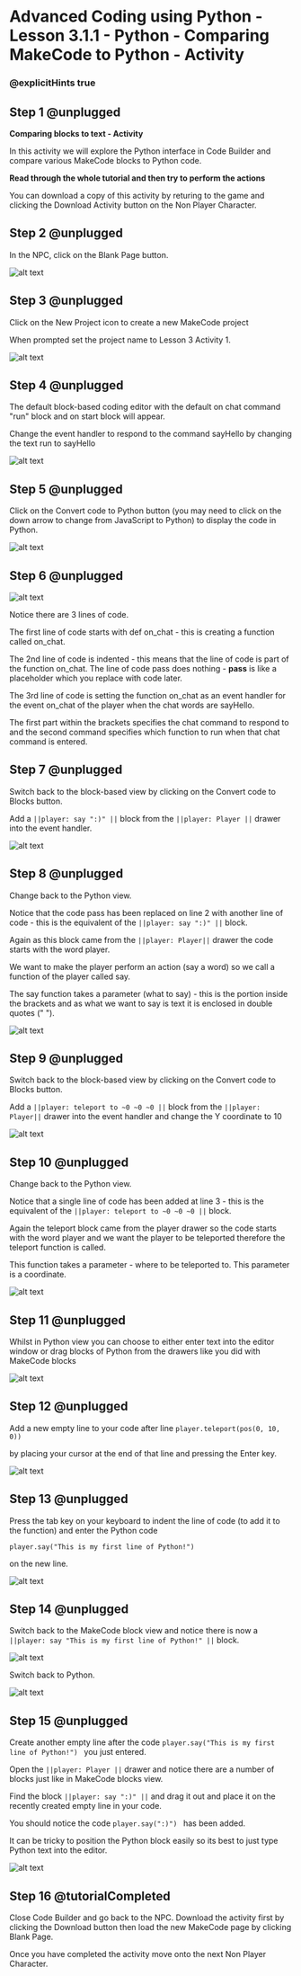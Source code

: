 # Advanced Coding using Python - Lesson 3.1.1 - Python - Comparing MakeCode to Python - Activity

### @explicitHints true


## Step 1 @unplugged
**Comparing blocks to text - Activity**

In this activity we will explore the Python interface in Code Builder and compare various MakeCode blocks to Python code.

**Read through the whole tutorial and then try to perform the actions**

You can download a copy of this activity by returing to the game and clicking the Download Activity button on the Non Player Character.

## Step 2 @unplugged
In the NPC, click on the Blank Page button.

![alt text](https://advancedpyv3.codingcredentials.com/Lesson3/3.1.1/images/1a.JPG?raw=true "Code builder")

## Step 3 @unplugged
Click on the New Project icon to create a new MakeCode project

When prompted set the project name to Lesson 3 Activity 1.

![alt text](https://advancedpyv3.codingcredentials.com/Lesson3/3.1.1/images/2.jpg?raw=true "Code builder")

## Step 4 @unplugged
The default block-based coding editor with the default on chat command "run" block and on start block will appear.
 
Change the event handler to respond to the command sayHello by changing the text run to sayHello

![alt text](https://advancedpyv3.codingcredentials.com/Lesson3/3.1.1/images/3.jpg?raw=true "Code builder")

## Step 5 @unplugged
Click on the Convert code to Python button (you may need to click on the down arrow to change from JavaScript to Python) to display the code in Python.

![alt text](https://advancedpyv3.codingcredentials.com/Lesson3/3.1.1/images/4.jpg?raw=true "Code builder")

## Step 6 @unplugged
![alt text](https://advancedpyv3.codingcredentials.com/Lesson3/3.1.1/images/4.jpg?raw=true "Code builder")

Notice there are 3 lines of code.

The first line of code starts with def on_chat - this is creating a function called on_chat.

The 2nd line of code is indented - this means that the line of code is part of the function on_chat. The line of code pass does nothing - **pass** is like a placeholder which you replace with code later.

The 3rd line of code is setting the function on_chat as an event handler for the event on_chat of the player when the chat words are sayHello.

The first part within the brackets specifies the chat command to respond to and the second command specifies which function to run when that chat command is entered.

## Step 7 @unplugged
Switch back to the block-based view by clicking on the Convert code to Blocks button. 

Add a ``||player: say ":)" ||`` block from the ``||player: Player ||`` drawer into the event handler.

![alt text](https://advancedpyv3.codingcredentials.com/Lesson3/3.1.1/images/5.jpg?raw=true "Code builder")

## Step 8 @unplugged
Change back to the Python view.

Notice that the code pass has been replaced on line 2 with another line of code - this is the equivalent of the ``||player: say ":)" ||`` block.

Again as this block came from the ``||player: Player||`` drawer the code starts with the word player.

We want to make the player perform an action (say a word) so we call a function of the player called say.

The say function takes a parameter (what to say) - this is the portion inside the brackets and as what we want to say is text it is enclosed in double quotes (" ").

![alt text](https://advancedpyv3.codingcredentials.com/Lesson3/3.1.1/images/6.jpg?raw=true "Code builder")

## Step 9 @unplugged
Switch back to the block-based view by clicking on the Convert code to Blocks button.

Add a ``||player: teleport to ~0 ~0 ~0 ||`` block from the ``||player: Player||`` drawer into the event handler and change the Y coordinate to 10

![alt text](https://advancedpyv3.codingcredentials.com/Lesson3/3.1.1/images/7.jpg?raw=true "Code builder")

## Step 10 @unplugged
Change back to the Python view.

Notice that a single line of code has been added at line 3 - this is the equivalent of the ``||player: teleport to ~0 ~0 ~0 ||`` block.

Again the teleport block came from the player drawer so the code starts with the word player and we want the player to be teleported therefore the teleport function is called.

This function takes a parameter - where to be teleported to. This parameter is a coordinate.

![alt text](https://advancedpyv3.codingcredentials.com/Lesson3/3.1.1/images/8.jpg?raw=true "Code builder")

## Step 11 @unplugged
Whilst in Python view you can choose to either enter text into the editor window or drag blocks of Python from the drawers like you did with MakeCode blocks

![alt text](https://advancedpyv3.codingcredentials.com/Lesson3/3.1.1/images/9.jpg?raw=true "Code builder")

## Step 12 @unplugged
Add a new empty line to your code after line `player.teleport(pos(0, 10, 0)) `

by placing your cursor at the end of that line and pressing the Enter key.

![alt text](https://advancedpyv3.codingcredentials.com/Lesson3/3.1.1/images/10.jpg?raw=true "Code builder")

## Step 13 @unplugged
Press the tab key on your keyboard to indent the line of code (to add it to the function) and enter the Python code 

```spy
player.say("This is my first line of Python!")
```

on the new line.

![alt text](https://advancedpyv3.codingcredentials.com/Lesson3/3.1.1/images/11.jpg?raw=true "Code builder")

## Step 14 @unplugged
Switch back to the MakeCode block view and notice there is now a ``||player: say "This is my first line of Python!" ||`` block.

![alt text](https://advancedpyv3.codingcredentials.com/Lesson3/3.1.1/images/12.jpg?raw=true "Code builder")

Switch back to Python.

![alt text](https://advancedpyv3.codingcredentials.com/Lesson3/3.1.1/images/11.jpg?raw=true "Code builder")

## Step 15 @unplugged
Create another empty line after the code  `player.say("This is my first line of Python!") `
you just entered.

Open the ``||player: Player ||`` drawer and notice there are a number of blocks just like in MakeCode blocks view.

Find the block ``||player: say ":)" ||`` and drag it out and place it on the recently created empty line in your code.

You should notice the code `player.say(":)") ` has been added.

It can be tricky to position the Python block easily so its best to just type Python text into the editor.

![alt text](https://advancedpyv3.codingcredentials.com/Lesson3/3.1.1/images/13.jpg?raw=true "Code builder")

## Step 16 @tutorialCompleted
Close Code Builder and go back to the NPC.  Download the activity first by clicking the Download button then load the new MakeCode page by clicking Blank Page. 

Once you have completed the activity move onto the next Non Player Character.